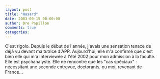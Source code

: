 ```yaml
---
layout: post
title: "Hasard"
date: 2003-09-15 00:00:00
author: Dre Papillon
comments: true
categories: 
---
```



C'est rigolo.  Depuis le début de l'année, j'avais une sensation tenace de déjà vu devant ma tutrice d'APP.  Aujourd'hui, elle m'a confirmé que c'est bien elle qui m'a interviewée à l'été 2002 pour mon admission à la faculté.  Elle est psychanalyste.  Elle ne rencontre que les "cas spéciaux" : nécessitant une seconde entrevue, doctorants, ou moi, revenant de France...